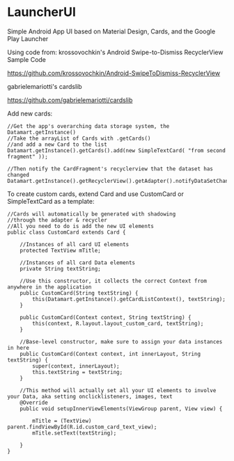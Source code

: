 # LauncherUI
Simple Android App UI based on Material Design, Cards, and the Google Play Launcher

Using code from:
krossovochkin's Android Swipe-to-Dismiss RecyclerView Sample Code

https://github.com/krossovochkin/Android-SwipeToDismiss-RecyclerView

gabrielemariotti's cardslib

https://github.com/gabrielemariotti/cardslib

Add new cards:

    //Get the app's overarching data storage system, the Datamart.getInstance()
    //Take the arrayList of Cards with .getCards()
    //and add a new Card to the list
    Datamart.getInstance().getCards().add(new SimpleTextCard( "from second fragment" ));

    //Then notify the CardFragment's recyclerview that the dataset has changed
    Datamart.getInstance().getRecyclerView().getAdapter().notifyDataSetChanged();



To create custom cards, extend Card and use CustomCard or SimpleTextCard as a template:

    //Cards will automatically be generated with shadowing
    //through the adapter & recycler
    //All you need to do is add the new UI elements
    public class CustomCard extends Card {

        //Instances of all card UI elements
        protected TextView mTitle;

        //Instances of all card Data elements
        private String textString;

        //Use this constructor, it collects the correct Context from anywhere in the application
        public CustomCard(String textString) {
            this(Datamart.getInstance().getCardListContext(), textString);
        }

        public CustomCard(Context context, String textString) {
            this(context, R.layout.layout_custom_card, textString);
        }

        //Base-level constructor, make sure to assign your data instances in here
        public CustomCard(Context context, int innerLayout, String textString) {
            super(context, innerLayout);
            this.textString = textString;
        }

        //This method will actually set all your UI elements to involve your Data, aka setting onclicklisteners, images, text
        @Override
        public void setupInnerViewElements(ViewGroup parent, View view) {

            mTitle = (TextView) parent.findViewById(R.id.custom_card_text_view);
            mTitle.setText(textString);

        }
    }
